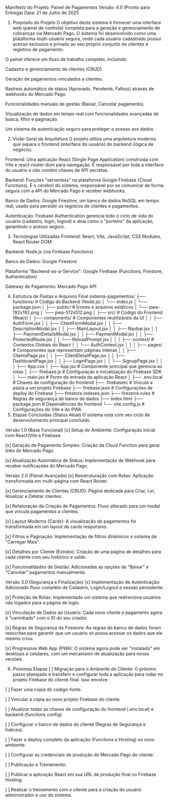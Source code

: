 Manifesto do Projeto: Painel de Pagamentos
Versão: 4.0 (Pronto para Entrega)
Data: 21 de Julho de 2025

1. Propósito do Projeto
O objetivo deste sistema é fornecer uma interface web (painel de controle) completa para a geração e gerenciamento de cobranças via Mercado Pago. O sistema foi desenvolvido como uma plataforma multi-usuário segura, onde cada usuário cadastrado possui acesso exclusivo e privado ao seu próprio conjunto de clientes e registros de pagamento.

O painel oferece um fluxo de trabalho completo, incluindo:

Cadastro e gerenciamento de clientes (CRUD).

Geração de pagamentos vinculados a clientes.

Rastreio automático de status (Aprovado, Pendente, Falhou) através de webhooks do Mercado Pago.

Funcionalidades manuais de gestão (Baixar, Cancelar pagamento).

Visualização de dados em tempo real com funcionalidades avançadas de busca, filtro e paginação.

Um sistema de autenticação seguro para proteger o acesso aos dados.

2. Visão Geral da Arquitetura
O projeto utiliza uma arquitetura moderna que separa o frontend (interface do usuário) do backend (lógica de negócio).

Frontend: Uma aplicação React (Single Page Application) construída com Vite e react-router-dom para navegação. É responsável por toda a interface do usuário e não contém chaves de API secretas.

Backend: Funções "serverless" na plataforma Google Firebase (Cloud Functions). É o cérebro do sistema, responsável por se comunicar de forma segura com a API do Mercado Pago e receber webhooks.

Banco de Dados: Google Firestore, um banco de dados NoSQL em tempo real, usado para persistir os registros de clientes e pagamentos.

Autenticação: Firebase Authentication gerencia todo o ciclo de vida do usuário (cadastro, login, logout) e atua como o "porteiro" da aplicação, garantindo o acesso seguro.

3. Tecnologias Utilizadas
Frontend: React, Vite, JavaScript, CSS Modules, React Router DOM

Backend: Node.js (via Firebase Functions)

Banco de Dados: Google Firestore

Plataforma "Backend-as-a-Service": Google Firebase (Functions, Firestore, Authentication)

Gateway de Pagamento: Mercado Pago API

4. Estrutura de Pastas e Arquivos Final
sistema-pagamentos/
├── functions/            # Código do Backend (Node.js)
│   └── index.js
│   └── package.json
│
├── public/               # Ícones e arquivos estáticos
│   └── pwa-192x192.png
│   └── pwa-512x512.png
│
├── src/                  # Código do Frontend (React)
│   ├── components/       # Componentes reutilizáveis da UI
│   │   ├── AuthForm.jsx
│   │   ├── ClientFormModal.jsx
│   │   ├── DescriptionModal.jsx
│   │   ├── MainLayout.jsx
│   │   ├── Navbar.jsx
│   │   ├── PaymentDetailsModal.jsx
│   │   ├── PaymentModal.jsx
│   │   ├── ProtectedRoute.jsx
│   │   └── ReloadPrompt.jsx
│   │
│   ├── context/          # Contextos Globais do React
│   │   └── AuthContext.jsx
│   │
│   ├── pages/            # Componentes que representam páginas inteiras
│   │   ├── ClientsPage.jsx
│   │   ├── ClientDetailPage.jsx
│   │   ├── DashboardPage.jsx
│   │   ├── LoginPage.jsx
│   │   └── SignupPage.jsx
│   │
│   ├── App.css
│   ├── App.jsx           # Componente principal que gerencia as rotas
│   ├── firebase.js       # Configuração e inicialização do Firebase SDK
│   └── main.jsx          # Ponto de entrada da aplicação React
│
├── .env.local            # Chaves de configuração do frontend
├── .firebaserc           # Vincula a pasta a um projeto Firebase
├── firebase.json         # Configurações de deploy do Firebase
├── firestore.indexes.json
├── firestore.rules       # Regras de segurança do banco de dados
├── index.html
├── package.json          # Dependências do frontend
└── vite.config.js        # Configurações do Vite e do PWA
5. Etapas Concluídas (Status Atual)
O sistema está com seu ciclo de desenvolvimento principal concluído.

Versão 1.0 (Base Funcional)
[x] Setup do Ambiente: Configuração inicial com React/Vite e Firebase.

[x] Geração de Pagamento Simples: Criação da Cloud Function para gerar links do Mercado Pago.

[x] Atualização Automática de Status: Implementação de Webhook para receber notificações do Mercado Pago.

Versão 2.0 (Painel Avançado)
[x] Reestruturação com Rotas: Aplicação transformada em multi-página com React Router.

[x] Gerenciamento de Clientes (CRUD): Página dedicada para Criar, Ler, Atualizar e Deletar clientes.

[x] Refatoração da Criação de Pagamentos: Fluxo alterado para um modal que vincula pagamentos a clientes.

[x] Layout Moderno (Cards): A visualização de pagamentos foi transformada em um layout de cards responsivo.

[x] Filtros e Paginação: Implementação de filtros dinâmicos e sistema de "Carregar Mais".

[x] Detalhes por Cliente (Extrato): Criação de uma página de detalhes para cada cliente com seu histórico e saldo.

[x] Funcionalidades de Gestão: Adicionadas as opções de "Baixar" e "Cancelar" pagamentos manualmente.

Versão 3.0 (Segurança e Finalização)
[x] Implementação de Autenticação: Adicionado fluxo completo de Cadastro, Login/Logout e sessão persistente.

[x] Proteção de Rotas: Implementado um sistema que redireciona usuários não logados para a página de login.

[x] Vinculação de Dados ao Usuário: Cada novo cliente e pagamento agora é "carimbado" com o ID do seu criador.

[x] Regras de Segurança do Firestore: As regras do banco de dados foram reescritas para garantir que um usuário só possa acessar os dados que ele mesmo criou.

[x] Progressive Web App (PWA): O sistema agora pode ser "instalado" em desktops e celulares, com um mecanismo de atualização para novas versões.

6. Próximas Etapas
[ ] Migração para o Ambiente do Cliente: O próximo passo planejado é transferir e configurar toda a aplicação para rodar no projeto Firebase do cliente final. Isso envolve:

[ ] Fazer uma cópia do código-fonte.

[ ] Vincular a cópia ao novo projeto Firebase do cliente.

[ ] Atualizar todas as chaves de configuração do frontend (.env.local) e backend (functions config).

[ ] Configurar o banco de dados do cliente (Regras de Segurança e Índices).

[ ] Fazer o deploy completo da aplicação (Functions e Hosting) no novo ambiente.

[ ] Configurar as credenciais de produção do Mercado Pago do cliente.

[ ] Publicação e Treinamento:

[ ] Publicar a aplicação React em sua URL de produção final no Firebase Hosting.

[ ] Realizar o treinamento com o cliente para a criação do usuário administrador e uso do sistema.
